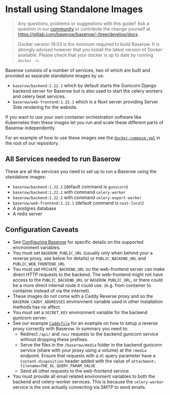 # Install using Standalone Images

> Any questions, problems or suggestions with this guide? Ask a question in our
> [community](https://community.baserow.io/) or contribute the change yourself at
> https://gitlab.com/baserow/baserow/-/tree/develop/docs .

> Docker version 19.03 is the minimum required to build Baserow. It is strongly
> advised however that you install the latest version of Docker available.
> Please check that your docker is up to date by running `docker -v`.

Baserow consists of a number of services, two of which are built and provided as 
separate standalone images by us:
* `baserow/backend:1.22.1` which by default starts the Gunicorn Django backend server 
  for Baserow but is also used to start the celery workers and celery beat services.
* `baserow/web-frontend:1.22.1` which is a Nuxt server providing Server Side rendering 
  for the website.

If you want to use your own container orchestration software like Kubernetes then these
images let you run and scale these different parts of Baserow independently. 

For an example of how to use these images see the
[`docker-compose.yml`](https://gitlab.com/baserow/baserow/-/blob/master/docker-compose.yml) 
in the root of our repository. 

## All Services needed to run Baserow

These are all the services you need to set up to run a Baserow using the standalone 
images:

* `baserow/backend:1.22.1` (default command is `gunicorn`)
* `baserow/backend:1.22.1` with command `celery-worker`
* `baserow/backend:1.22.1` with command `celery-export-worker`
* `baserow/web-frontend:1.22.1` (default command is `nuxt-local`)
* A postgres database 
* A redis server

## Configuration Caveats

* See [Configuring Baserow](configuration.md) for specific details on the supported 
  environment variables.
* You must set `BASEROW_PUBLIC_URL` (usually only when behind your a reverse proxy, see 
  below for details) or `PUBLIC_BACKEND_URL` and `PUBLIC_WEB_FRONTEND_URL`
* You must set `PRIVATE_BACKEND_URL` so the web-frontend server can make direct 
  HTTP requests to the backend. The web-frontend might not have access to the 
  `PUBLIC_BACKEND_URL` or `BASEROW_PUBLIC_URL`, or there could be a more direct internal
  route it could use. (e.g. from container to container instead of via the internet). 
* These images do not come with a Caddy Reverse proxy and so the 
  `BASEROW_CADDY_ADDRESSES` environment variable used in other installation methods 
  has no affect.
* You must set a `SECRET_KEY` environment variable for the backend gunicorn server.
* See our example [`Caddyfile`](https://gitlab.com/baserow/baserow/-/blob/master/Caddyfile)
  for an example on how to setup a reverse proxy correctly with Baserow. In summary you
  need to:
  * Redirect `/api/` and `/ws/` requests to the backend gunicorn service without 
    dropping these prefixes.
  * Serve the files in the `/baserow/media` folder in the backend gunicorn service 
    (share with your proxy using a volume) at the `/media` endpoint. Ensure 
    that requests with a `dl` query parameter have a `Content-disposition` header added
    with the value of `attachment; filename=THE_DL_QUERY_PARAM_VALUE` 
  * Send all other requests to the web-frontend service.
* You must provide all email related environment variables to both the backend and 
  celery-worker services. This is because the `celery-worker` service is the one 
  actually connecting via SMTP to send emails.
